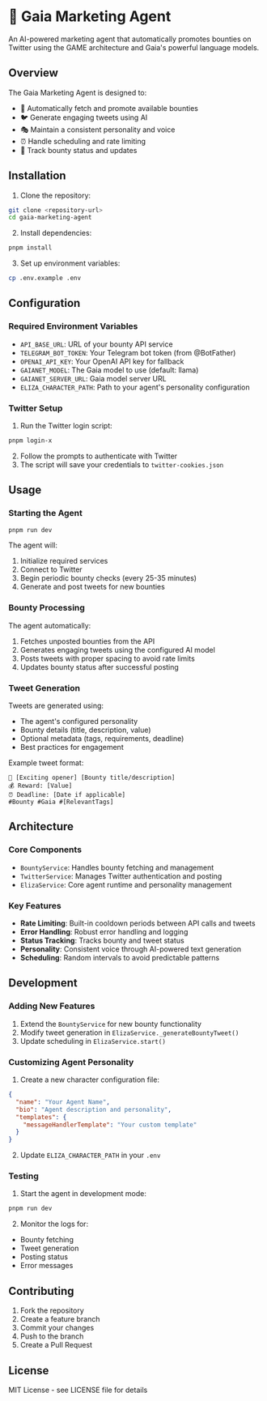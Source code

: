 # 🤖 Gaia Marketing Agent

An AI-powered marketing agent that automatically promotes bounties on Twitter using the GAME architecture and Gaia's powerful language models.

## Overview

The Gaia Marketing Agent is designed to:
- 🎯 Automatically fetch and promote available bounties
- 🐦 Generate engaging tweets using AI
- 🎭 Maintain a consistent personality and voice
- ⏰ Handle scheduling and rate limiting
- 🔄 Track bounty status and updates

## Installation

1. Clone the repository:
```bash
git clone <repository-url>
cd gaia-marketing-agent
```

2. Install dependencies:
```bash
pnpm install
```

3. Set up environment variables:
```bash
cp .env.example .env
```

## Configuration

### Required Environment Variables

- `API_BASE_URL`: URL of your bounty API service
- `TELEGRAM_BOT_TOKEN`: Your Telegram bot token (from @BotFather)
- `OPENAI_API_KEY`: Your OpenAI API key for fallback
- `GAIANET_MODEL`: The Gaia model to use (default: llama)
- `GAIANET_SERVER_URL`: Gaia model server URL
- `ELIZA_CHARACTER_PATH`: Path to your agent's personality configuration

### Twitter Setup

1. Run the Twitter login script:
```bash
pnpm login-x
```

2. Follow the prompts to authenticate with Twitter
3. The script will save your credentials to `twitter-cookies.json`

## Usage

### Starting the Agent

```bash
pnpm run dev
```

The agent will:
1. Initialize required services
2. Connect to Twitter
3. Begin periodic bounty checks (every 25-35 minutes)
4. Generate and post tweets for new bounties

### Bounty Processing

The agent automatically:
1. Fetches unposted bounties from the API
2. Generates engaging tweets using the configured AI model
3. Posts tweets with proper spacing to avoid rate limits
4. Updates bounty status after successful posting

### Tweet Generation

Tweets are generated using:
- The agent's configured personality
- Bounty details (title, description, value)
- Optional metadata (tags, requirements, deadline)
- Best practices for engagement

Example tweet format:
```
🚀 [Exciting opener] [Bounty title/description]
💰 Reward: [Value]
⏰ Deadline: [Date if applicable]
#Bounty #Gaia #[RelevantTags]
```

## Architecture

### Core Components

- `BountyService`: Handles bounty fetching and management
- `TwitterService`: Manages Twitter authentication and posting
- `ElizaService`: Core agent runtime and personality management

### Key Features

- **Rate Limiting**: Built-in cooldown periods between API calls and tweets
- **Error Handling**: Robust error handling and logging
- **Status Tracking**: Tracks bounty and tweet status
- **Personality**: Consistent voice through AI-powered text generation
- **Scheduling**: Random intervals to avoid predictable patterns

## Development

### Adding New Features

1. Extend the `BountyService` for new bounty functionality
2. Modify tweet generation in `ElizaService._generateBountyTweet()`
3. Update scheduling in `ElizaService.start()`

### Customizing Agent Personality

1. Create a new character configuration file:
```json
{
  "name": "Your Agent Name",
  "bio": "Agent description and personality",
  "templates": {
    "messageHandlerTemplate": "Your custom template"
  }
}
```

2. Update `ELIZA_CHARACTER_PATH` in your `.env`

### Testing

1. Start the agent in development mode:
```bash
pnpm run dev
```

2. Monitor the logs for:
- Bounty fetching
- Tweet generation
- Posting status
- Error messages

## Contributing

1. Fork the repository
2. Create a feature branch
3. Commit your changes
4. Push to the branch
5. Create a Pull Request

## License

MIT License - see LICENSE file for details
